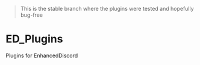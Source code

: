 > This is the stable branch where the plugins were tested and hopefully bug-free

# ED_Plugins
Plugins for EnhancedDiscord
